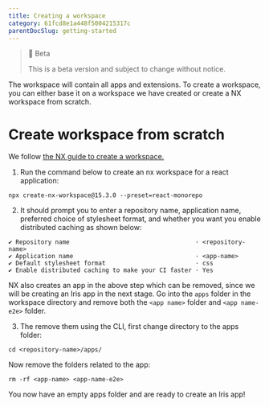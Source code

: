 ```yaml
---
title: Creating a workspace
category: 61fcd8e1a448f5004215317c
parentDocSlug: getting-started
---
```


> 🚧 Beta
> 
> This is a beta version and subject to change without notice.

The workspace will contain all apps and extensions. To create a workspace, you can either base it on a workspace we have created or create a NX workspace from scratch.

# Create workspace from scratch

We follow [the NX guide to create a workspace.](https://nx.dev/getting-started/react-tutorial#create-a-new-workspace)

1. Run the command below to create an nx workspace for a react application:

```
npx create-nx-workspace@15.3.0 --preset=react-monorepo
```



2. It should prompt you to enter a repository name, application name, preferred choice of stylesheet format, and whether you want you enable distributed caching as shown below:

```
✔ Repository name									· <repository-name>
✔ Application name                    				· <app-name>
✔ Default stylesheet format           				· css
✔ Enable distributed caching to make your CI faster	· Yes
```



NX also creates an app in the above step which can be removed, since we will be creating an Iris app in the next stage. Go into the `apps` folder in the workspace directory and remove both the `<app name>` folder and `<app name-e2e>` folder. 

3. The remove them using the CLI, first change directory to the apps folder:

```
cd <repository-name>/apps/
```



Now remove the folders related to the app:

```
rm -rf <app-name> <app-name-e2e>
```



You now have an empty apps folder and are ready to create an Iris app!